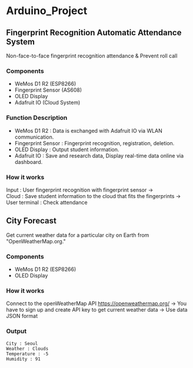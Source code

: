 # Arduino_Project  
## Fingerprint Recognition Automatic Attendance System
Non-face-to-face fingerprint recognition attendance & Prevent roll call
### Components
- WeMos D1 R2 (ESP8266)
- Fingerprint Sensor (AS608)
- OLED Display
- Adafruit IO (Cloud System)
### Function Description
- WeMos D1 R2 : Data is exchanged with Adafruit IO via WLAN communication.
- Fingerprint Sensor : Fingerprint recognition, registration, deletion.
- OLED Display : Output student information.
- Adafruit IO : Save and research data, Display real-time data online via dashboard.
### How it works
Input : User fingerprint recognition with fingerprint sensor →  
Cloud : Save student information to the cloud that fits the fingerprints →  
User terminal : Check attendance  

## City Forecast  
Get current weather data for a particular city on Earth from "OpenWeatherMap.org."  
### Components
- WeMos D1 R2 (ESP8266)
- OLED Display
### How it works
Connect to the openWeatherMap API https://openweathermap.org/ → You have to sign up and create API key to get current weather data → Use data JSON format  
### Output
```
City : Seoul
Weather : Clouds
Temperature : -5
Humidity : 91
```
